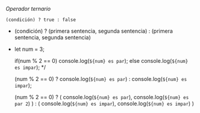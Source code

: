 
*Operador ternario*

`(condición) ? true : false`

* 
    (condición) ? 
    (primera sentencia,
    segunda sentencia)
    :
    (primera sentencia,
     segunda sentencia)

* 
    let num = 3;

    if(num % 2 == 0) console.log(`${num} es par`);
    else console.log(`${num} es impar`); */

    (num % 2 == 0) ? console.log(`${num} es par`) : console.log(`${num} es impar`);

    (num % 2 == 0) ? 
        (
            console.log(`${num} es par`),
            console.log(`${num} es par 2`)
        )
         : 
        (
            console.log(`${num} es impar`),
            console.log(`${num} es impar`)
        )
    